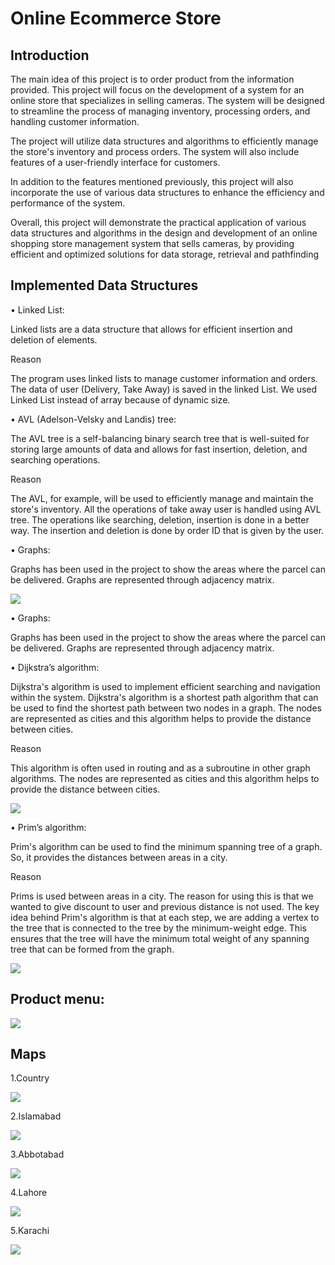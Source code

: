 
# Online Ecommerce Store





## Introduction
The main idea of this project is to order product from the information provided. This project will focus on the development of a system for an online store that specializes in selling cameras. The system will be designed to streamline the process of managing inventory, processing orders, and handling customer information.

The project will utilize data structures and algorithms to efficiently manage the store's inventory and process orders. The system will also include features of a user-friendly interface for customers.

In addition to the features mentioned previously, this project will also incorporate the use of various data structures to enhance the efficiency and performance of the system.

Overall, this project will demonstrate the practical application of various data structures and algorithms in the design and development of an online shopping store management system that sells cameras, by providing efficient and optimized solutions for data storage, retrieval and pathfinding

## Implemented Data Structures
•	Linked List:

Linked lists are a data structure that allows for efficient insertion and deletion of elements.

Reason

The program uses linked lists to manage customer information and orders. The data of user (Delivery, Take Away) is saved in the linked List. We used Linked List instead of array because of dynamic size.

•	AVL (Adelson-Velsky and Landis) tree:

The AVL tree is a self-balancing binary search tree that is well-suited for storing large amounts of data and allows for fast insertion, deletion, and searching operations.

Reason

The AVL, for example, will be used to efficiently manage and maintain the store's inventory. All the operations of take away user is handled using AVL tree.  The operations like searching, deletion, insertion is done in a better way. The insertion and deletion is done by order ID that is given by the user.

•	Graphs:

Graphs has been used in the project to show the areas where the parcel can be delivered. Graphs are represented through adjacency matrix.





![](/images/11.png)


•	Graphs:

Graphs has been used in the project to show the areas where the parcel can be delivered. Graphs are represented through adjacency matrix.




•	Dijkstra’s algorithm:

Dijkstra's algorithm is used to implement efficient searching and navigation within the system. Dijkstra's algorithm is a shortest path algorithm that can be used to find the shortest path between two nodes in a graph. The nodes are represented as cities and this algorithm helps to provide the distance between cities.

Reason

This algorithm is often used in routing and as a subroutine in other graph algorithms. The nodes are represented as cities and this algorithm helps to provide the distance between cities.


![](/images/33.png)

•	Prim’s algorithm:

Prim's algorithm can be used to find the minimum spanning tree of a graph. So, it provides the distances between areas in a city.

Reason

Prims is used between areas in a city. The reason for using this is that we wanted to give discount to user  and previous distance is not used. The key idea behind Prim's algorithm is that at each step, we are adding a vertex to the tree that is connected to the tree by the minimum-weight edge. This ensures that the tree will have the minimum total weight of any spanning tree that can be formed from the graph.


![](/images/22.png)

## Product menu:
![](/images/44.png)

## Maps

1.Country

![](/images/55.png)

2.Islamabad

![](/images/66.png)

3.Abbotabad

![](/images/99.png)

4.Lahore

![](/images/77.png)

5.Karachi

![](/images/88.png)
